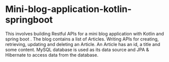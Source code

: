 # Mini-blog-application-kotlin-springboot
This involves building Restful APIs for a mini blog application with Kotlin and spring boot . 
The blog contains a list of Articles. Writing APIs for creating, retrieving, updating and deleting an Article.
An Article has an id, a title and some content.
MySQL database is used as its data source and JPA & Hibernate to access data from the database.
